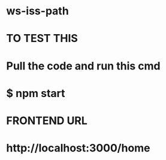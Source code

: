 # ws-iss-path

# TO TEST THIS
# Pull the code and run this cmd
# $ npm start
# FRONTEND URL
# http://localhost:3000/home
